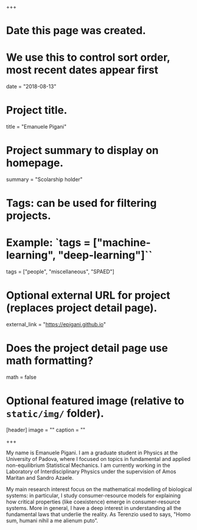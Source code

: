 +++
# Date this page was created.
# We use this to control sort order, most recent dates appear first
date = "2018-08-13"

# Project title.
title = "Emanuele Pigani"

# Project summary to display on homepage.
summary = "Scolarship holder"

# Tags: can be used for filtering projects.
# Example: `tags = ["machine-learning", "deep-learning"]``
tags = ["people", "miscellaneous", "SPAED"]

# Optional external URL for project (replaces project detail page).
external_link = "https://epigani.github.io"

# Does the project detail page use math formatting?
math = false

# Optional featured image (relative to `static/img/` folder).
[header]
image = ""
caption = ""

+++

My name is Emanuele Pigani. I am a graduate student in Physics at the University of Padova, where I focused on topics in fundamental and applied non-equilibrium Statistical Mechanics. I am currently working in the Laboratory of Interdisciplinary Physics under the supervision of Amos Maritan and Sandro Azaele.

My main research interest focus on the mathematical modelling of biological systems: in particular, I study consumer-resource models for explaining how critical properties (like coexistence) emerge in consumer-resource systems. More in general, I have a deep interest in understanding all the fundamental laws that underlie the reality. As Terenzio used to says,  "Homo sum, humani nihil a me alienum puto”.
